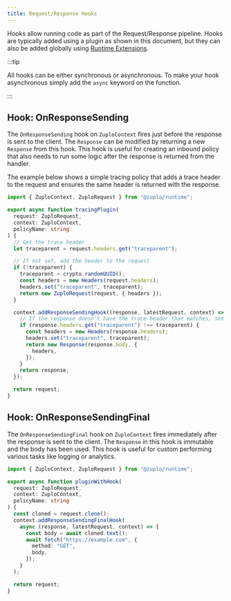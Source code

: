 ```yaml
---
title: Request/Response Hooks
---
```


Hooks allow running code as part of the Request/Response pipeline. Hooks are
typically added using a plugin as shown in this document, but they can also be
added globally using [Runtime Extensions](./runtime-extensions.md).

:::tip

All hooks can be either synchronous or asynchronous. To make your hook
asynchronous simply add the `async` keyword on the function.

:::

## Hook: OnResponseSending

The `OnResponseSending` hook on `ZuploContext` fires just before the response is
sent to the client. The `Response` can be modified by returning a new `Response`
from this hook. This hook is useful for creating an inbound policy that also
needs to run some logic after the response is returned from the handler.

The example below shows a simple tracing policy that adds a trace header to the
request and ensures the same header is returned with the response.

```ts
import { ZuploContext, ZuploRequest } from "@zuplo/runtime";

export async function tracingPlugin(
  request: ZuploRequest,
  context: ZuploContext,
  policyName: string
) {
  // Get the trace header
  let traceparent = request.headers.get("traceparent");

  // If not set, add the header to the request
  if (!traceparent) {
    traceparent = crypto.randomUUID();
    const headers = new Headers(request.headers);
    headers.set("traceparent", traceparent);
    return new ZuploRequest(request, { headers });
  }

  context.addResponseSendingHook((response, latestRequest, context) => {
    // If the response doesn't have the trace header that matches, set it
    if (response.headers.get("traceparent") !== traceparent) {
      const headers = new Headers(response.headers);
      headers.set("traceparent", traceparent);
      return new Response(response.body, {
        headers,
      });
    }
    return response;
  });

  return request;
}
```

## Hook: OnResponseSendingFinal

The `OnResponseSendingFinal` hook on `ZuploContext` fires immediately after the
response is sent to the client. The `Response` in this hook is immutable and the
body has been used. This hook is useful for custom performing various tasks like
logging or analytics.

```ts
import { ZuploContext, ZuploRequest } from "@zuplo/runtime";

export async function pluginWithHook(
  request: ZuploRequest,
  context: ZuploContext,
  policyName: string
) {
  const cloned = request.clone();
  context.addResponseSendingFinalHook(
    async (response, latestRequest, context) => {
      const body = await cloned.text();
      await fetch("https://example.com", {
        method: "GET",
        body,
      });
    }
  );

  return request;
}
```
